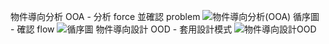 物件導向分析 OOA - 分析 force 並確認 problem
![物件導向分析(OOA)](https://github.com/user-attachments/assets/12933f9b-6c09-45a2-bebc-5639dc1a2c72)
循序圖 - 確認 flow
![循序圖](https://github.com/user-attachments/assets/6972a4b6-c17b-4aec-ab5c-55279b7d03bb)
物件導向設計 OOD - 套用設計模式
![物件導向設計OOD](https://github.com/user-attachments/assets/194ce4a5-006f-4f2c-b449-eddaecd1eef5)
